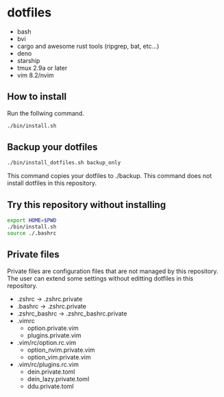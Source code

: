# dotfiles

* bash
* bvi
* cargo and awesome rust tools (ripgrep, bat, etc...)
* deno
* starship
* tmux 2.9a or later
* vim 8.2/nvim

## How to install

Run the follwing command.

```bash
./bin/install.sh
```

## Backup your dotfiles

```bash
./bin/install_dotfiles.sh backup_only
```

This command copies your dotfiles to ./backup.
This command does not install dotfiles in this repository.

## Try this repository without installing

```bash
export HOME=$PWD
./bin/install.sh
source ./.bashrc
```

## Private files

Private files are configuration files that are not managed by this repository.
The user can extend some settings without editting dotfiles in this repository.

* .zshrc -> .zshrc.private
* .bashrc -> .zshrc.private
* .zshrc_bashrc -> .zshrc_bashrc.private
* .vimrc
    * option.private.vim
    * plugins.private.vim
* .vim/rc/option.rc.vim
    * option_nvim.private.vim
    * option_vim.private.vim
* .vim/rc/plugins.rc.vim
    * dein.private.toml
    * dein_lazy.private.toml
    * ddu.private.toml
